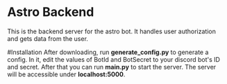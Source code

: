 # Astro Backend
This is the backend server for the astro bot. It handles user authorization and gets data from the user.

#Installation
After downloading, run **generate_config.py** to generate a config. In it, edit the values of BotId and BotSecret to your discord bot's ID and secret. After that you can run **main.py** to start the server. The server will be accessible under **localhost:5000**.


